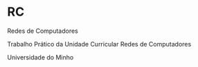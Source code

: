 # RC
Redes de Computadores

Trabalho Prático da Unidade Curricular Redes de Computadores

Universidade do Minho
